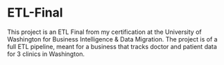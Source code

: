 # ETL-Final
This project is an ETL Final from my certification at the University of Washington for Business Intelligence &amp; Data Migration. The project is of a full ETL pipeline, meant for a business that tracks doctor and patient data for 3 clinics in Washington. 
